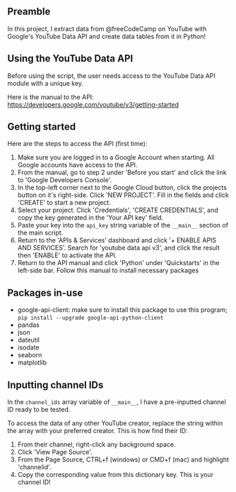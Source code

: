 ##  Preamble

In this project, I extract data from @freeCodeCamp on YouTube with Google's YouTube Data API and create data tables from it in Python!

##  Using the YouTube Data API

Before using the script, the user needs access to the YouTube Data API module with a unique key.

Here is the manual to the API: https://developers.google.com/youtube/v3/getting-started

##  Getting started

Here are the steps to access the API (first time):

1. Make sure you are logged in to a Google Account when starting. All Google accounts have access to the API.
1. From the manual, go to step 2 under 'Before you start' and click the link to 'Google Developers Console'.
1. In the top-left corner next to the Google Cloud button, click the projects button on it's right-side. Click 'NEW PROJECT'. Fill in the fields and click 'CREATE' to start a new project.
1. Select your project. Click 'Credentials', 'CREATE CREDENTIALS', and copy the key generated in the 'Your API key' field.
1. Paste your key into the ```api_key``` string variable of the ```__main__``` section of the main script.
1. Return to the 'APIs & Services' dashboard and click '+ ENABLE APIS AND SERVICES'. Search for 'youtube data api v3', and click the result then 'ENABLE' to activate the API.
1. Return to the API manual and click 'Python' under 'Quickstarts' in the left-side bar. Follow this manual to install necessary packages

##  Packages in-use

- google-api-client: make sure to install this package to use this program; ```pip install --upgrade google-api-python-client```
- pandas
- json
- dateutil
- isodate
- seaborn
- matplotlib

##  Inputting channel IDs

In the ```channel_ids``` array variable of ```__main__```, I have a pre-inputted channel ID ready to be tested.

To access the data of any other YouTube creator, replace the string within the array with your preferred creator. This is how find their ID:

1. From their channel, right-click any background space.
1. Click 'View Page Source'.
1. From the Page Source, CTRL+f (windows) or CMD+f (mac) and highlight 'channelid'.
1. Copy the corresponding value from this dictionary key. This is your channel ID!